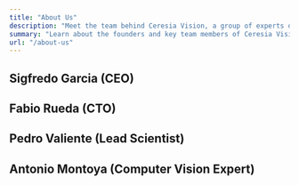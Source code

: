 ```yaml
---
title: "About Us"
description: "Meet the team behind Ceresia Vision, a group of experts dedicated to revolutionizing agriculture with computer vision."
summary: "Learn about the founders and key team members of Ceresia Vision."
url: "/about-us"
---
```

## Sigfredo Garcia (CEO)

## Fabio Rueda (CTO)

## Pedro Valiente (Lead Scientist)

## Antonio Montoya (Computer Vision Expert)